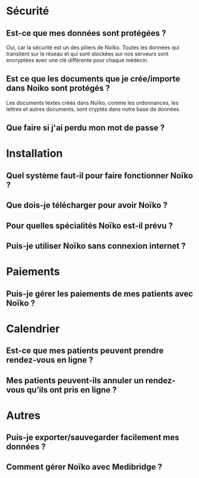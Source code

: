 # Sécurité

## Est-ce que mes données sont protégées ?

Oui, car la sécurité est un des piliers de Noïko. Toutes les données qui transitent sur le réseau et qui sont stockées sur nos serveurs sont encryptées avec une clé différente pour chaque médecin.

## Est ce que les documents que je crée/importe dans Noiko sont protégés ?

Les documents textes créés dans Noïko, comme les ordonnances, les lettres et autres documents, sont cryptés dans notre base de données.

## Que faire si j'ai perdu mon mot de passe ?




# Installation

## Quel système faut-il pour faire fonctionner Noïko ?

## Que dois-je télécharger pour avoir Noïko ?

## Pour quelles spécialités Noïko est-il prévu ?

## Puis-je utiliser Noïko sans connexion internet ?


# Paiements 

## Puis-je gérer les paiements de mes patients avec Noïko ?




# Calendrier 

## Est-ce que mes patients peuvent prendre rendez-vous en ligne ?

## Mes patients peuvent-ils annuler un rendez-vous qu’ils ont pris en ligne ?



# Autres

## Puis-je exporter/sauvegarder facilement mes données ?

## Comment gérer Noïko avec Medibridge ?


